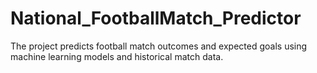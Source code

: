 # National_FootballMatch_Predictor
 The project predicts football match outcomes and expected goals using machine learning models and historical match data.

